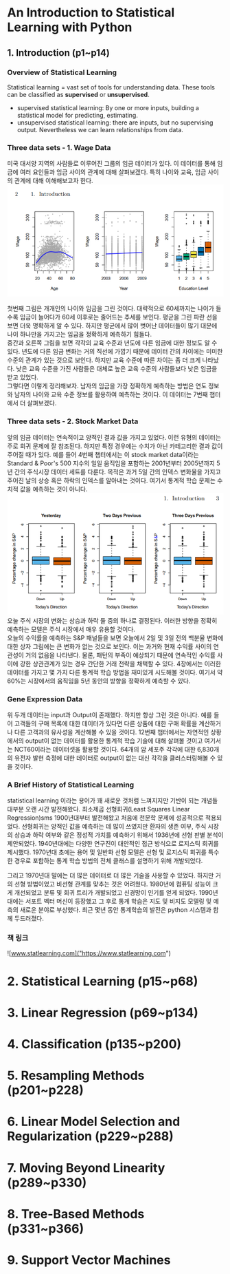 # An Introduction to Statistical Learning with Python
## 1. Introduction (p1~p14)
### Overview of Statistical Learning
Statistical learning = vast set of tools for understanding data.
These tools can be classified as **supervised** or **unsupervised**.
- supervised statistical learning: By one or more inputs, building a statistical model for predicting, estimating.
- unsupervised statistical learning: there are inputs, but no supervising output. Nevertheless we can learn relationships from data.

### Three data sets - 1. Wage Data
미국 대서양 지역의 사람들로 이루어진 그룹의 임금 데이터가 있다. 이 데이터를 통해 임금에 여러 요인들과 임금 사이의 관계에 대해 살펴보겠다. 특히 나이와 교육, 임금 사이의 관계에 대해 이해해보고자 한다.  
![img](./img/figure1-1.png)

첫번째 그림은 개개인의 나이와 임금을 그린 것이다. 대략적으로 60세까지는 나이가 들수록 임금이 늘어다가 60세 이후로는 줄어드는 추세를 보인다. 평균을 그린 파란 선을 보면 더욱 명확하게 알 수 있다. 하지만 평균에서 많이 벗어난 데이터들이 많기 대문에 나이 하나만을 가지고는 임금을 정확하게 예측하기 힘들다.   
중간과 오른쪽 그림을 보면 각각의 교육 수준과 년도에 다른 임금에 대한 정보도 알 수 있다. 년도에 다른 임금 변화는 거의 직선에 가깝기 때문에 데이터 간의 차이에는 미미한 수준의 관계가 있는 것으로 보인다. 하지만 교육 수준에 따른 차이는 좀 더 크게 나타났다. 낮은 교육 수준을 가진 사람들은 대체로 높은 교육 수준의 사람들보다 낮은 임금을 받고 있었다.    
그렇다면 이렇게 정리해보자. 남자의 임금을 가장 정확하게 예측하는 방법은 연도 정보와 남자의 나이와 교육 수준 정보를 활용하여 예측하는 것이다. 이 데이터는 7번째 챕터에서 더 살펴보겠다. 

### Three data sets - 2. Stock Market Data
앞의 임금 데이터는 연속적이고 양적인 결과 값을 가지고 있었다. 이런 유형의 데이터는 주로 회귀 문제에 잘 참조된다.
하지만 특정 경우에는 수치가 아닌 카테고리한 결과 값이 주어질 때가 있다. 예를 들어 4번째 챕터에서는 이 stock market data이라는 Standard & Poor's 500 지수의 일일 움직임을 포함하는 2001년부터 2005년까지 5년 간의 주식시장 데이터 세트를 다룬다. 목적은 과거 5일 간의 인덱스 변화율을 가지고 주어진 날의 상승 혹은 하락의 인덱스를 알아내는 것이다. 여기서 통계적 학습 문제는 수치적 값을 예측하는 것이 아니다.  
![img](./img/figure1-2.png)
오눌 주식 시장의 변화는 상승과 하락 둘 중의 하나로 결정된다. 이러한 방향을 정확히 예측하는 모델은 주식 시장에서 매우 유용할 것이다.  
오늘의 수익률을 예측하는 S&P 패널들을 보면 오늘에서 2일 및 3일 전의 백분율 변화에 대한 상자 그림에는 큰 변화가 없는 것으로 보인다. 이는 과거와 현재 수익률 사이의 연관성이 거의 없음을 나타낸다. 물론, 패턴의 부족이 예상되기 때문에 연속적인 수익률 사이에 강한 상관관계가 있는 경우 간단한 거래 전략을 채택할 수 있다. 4장에서는 이러한 데이터를 가지고 몇 가지 다른 통계적 학습 방법을 재미있게 시도해볼 것이다. 여기서 약 60%는 시장에서의 움직임을 5년 동안의 방향을 정확하게 예측할 수 있다.

### Gene Expression Data 
위 두개 데이터는 input과 Output이 존재했다. 하지만 항상 그런 것은 아니다. 예를 들어 고객들의 구매 목록에 대한 데이터가 있다면 다른 상품에 대한 구매 확률을 계산하거나 다른 고객과의 유사성을 계산해볼 수 있을 것이다. 12번째 챕터에서는 자연적인 상황에서의 output이 없는 데이터를 활용한 통계적 학습 기술에 대해 살펴볼 것이고 여기서는 NCT60이라는 데이터셋을 활용할 것이다. 64개의 암 세포주 각각에 대한 6,830개의 유전자 발현 측정에 대한 데이터로 output이 없는 대신 각각을 클러스터링해볼 수 있을 것이다. 

### A Brief History of Statistical Learning
statistical learning 이라는 용어가 꽤 새로운 것처럼 느껴지지만 기반이 되는 개념들 대부분 오랜 시간 발전해왔다. 최소제곱 선형회귀(Least Squares Linear Regression)sms 1900년대부터 발전해왔고 처음에 천문학 문제에 성공적으로 적용되었다. 선형회귀는 양적인 값을 예측하는 데 많이 쓰였지만 환자의 생존 여부, 주식 시장의 상승과 하락 여부와 같은 정성적 가치를 예측하기 위해서 1936년에 선형 판별 분석이 제안되었다. 1940년대에는 다양한 연구진이 대안적인 접근 방식으로 로지스틱 회귀를 제시했다. 1970년대 초에는 용어 및 일반화 선형 모델은 선형 및 로지스틱 회귀를 특수한 경우로 포함하는 통계 학습 방법의 전체 클래스를 설명하기 위해 개발되었다.

그리고 1970년대 말에는 더 많은 데이터로 더 많은 기술을 사용할 수 있었다. 하지만 거의 선형 방법이었고 비선형 관계를 맞추는 것은 어려웠다. 1980년에 컴퓨팅 성능이 크게 개선되었고 분류 및 회귀 트리가 개발되었고 신경망이 인기를 얻게 되었다. 1990년대에는 서포트 벡터 머신이 등장했고 그 후로 통계 학습은 지도 및 비지도 모델링 및 예측의 새로운 분야로 부상했다. 최근 몇년 동안 통계학습의 발전은 python 시스템과 함께 두드러졌다.

### 책 링크
![www.statlearning.com]("https://www.statlearning.com")


# 2. Statistical Learning (p15~p68)

# 3. Linear Regression (p69~p134)

# 4. Classification (p135~p200)

# 5. Resampling Methods (p201~p228)

# 6. Linear Model Selection and Regularization (p229~p288)

# 7. Moving Beyond Linearity (p289~p330)

# 8. Tree-Based Methods (p331~p366)

# 9. Support Vector Machines